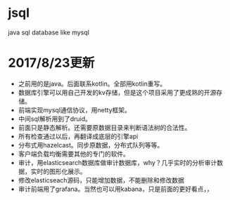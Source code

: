 # jsql
java sql database like mysql
# 2017/8/23更新
* 之前用的是java。后面联系kotlin。全部用kotlin重写。
* 数据库引擎可以用自己开发的kv存储，但是这个项目采用了更成熟的开源存储。
* 前端实现mysql通信协议，用netty框架。
* 中间sql解析用到了druid。
* 前面只是静态解析。还需要原数据目录来判断语法树的合法性。
* 所有检查通过以后，再翻译成底层的引擎api
* 分布式用hazelcast。同步原数据，分布式队列等等。
* 客户端负载均衡需要其他的专门的软件。
* 审计，用elasticsearch数据库做审计数据库，why？几乎实时的分析审计数据，实时的图形化展示。
* 修改elasticseach源码，只能增加数据，不能删除和修改数据
* 审计前端用了grafana。当然也可以用kabana，只是前面的更好看点，，
